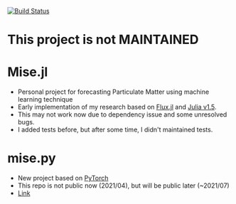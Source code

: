 [![Build Status](https://travis-ci.org/appleparan/Mise.jl.svg?branch=master)](https://travis-ci.org/appleparan/Mise.jl)

# This project is not MAINTAINED

# Mise.jl

* Personal project for forecasting Particulate Matter using machine learning technique
* Early implementation of my research based on [Flux.jl](https://github.com/FluxML/Flux.jl) and [Julia v1.5](https://julialang.org/).
* This may not work now due to dependency issue and some unresolved bugs.
* I added tests before, but after some time, I didn't maintained tests.

# mise.py

* New project based on [PyTorch](https://pytorch.org/)
* This repo is not public now (2021/04), but will be public later (~2021/07)
* [Link](https://github.com/appleparan/mise.py)
